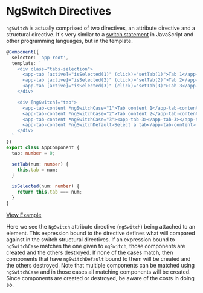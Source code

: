# NgSwitch Directives

`ngSwitch` is actually comprised of two directives, an attribute directive and a structural directive. It's very similar to a [switch statement](https://developer.mozilla.org/en/docs/Web/JavaScript/Reference/Statements/switch) in JavaScript and other programming languages, but in the template.

```typescript
@Component({
  selector: 'app-root',
  template: `
    <div class="tabs-selection">
      <app-tab [active]="isSelected(1)" (click)="setTab(1)">Tab 1</app-tab>
      <app-tab [active]="isSelected(2)" (click)="setTab(2)">Tab 2</app-tab>
      <app-tab [active]="isSelected(3)" (click)="setTab(3)">Tab 3</app-tab>
    </div>

    <div [ngSwitch]="tab">
      <app-tab-content *ngSwitchCase="1">Tab content 1</app-tab-content>
      <app-tab-content *ngSwitchCase="2">Tab content 2</app-tab-content>
      <app-tab-content *ngSwitchCase="3"><app-tab-3></app-tab-3></app-tab-content>
      <app-tab-content *ngSwitchDefault>Select a tab</app-tab-content>
    </div>
  `
})
export class AppComponent {
  tab: number = 0;

  setTab(num: number) {
    this.tab = num;
  }

  isSelected(num: number) {
    return this.tab === num;
  }
}
```

[View Example](https://plnkr.co/edit/QWxD0DIZi6QiISafwfgu?p=preview)

Here we see the `NgSwitch` attribute directive (`ngSwitch`) being attached to an element. This expression bound to the directive defines what will compared against in the switch structural directives. If an expression bound to `ngSwitchCase` matches the one given to `ngSwitch`, those components are created and the others destroyed. If none of the cases match, then components that have `ngSwitchDefault` bound to them will be created and the others destroyed. Note that multiple components can be matched using `ngSwitchCase` and in those cases all matching components will be created. Since components are created or destroyed, be aware of the costs in doing so.

